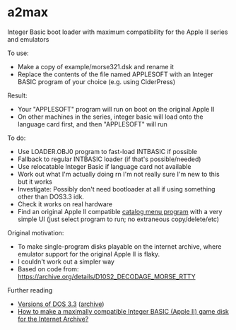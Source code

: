# a2max
Integer Basic boot loader with maximum compatibility for the Apple II series and emulators

To use:
 - Make a copy of example/morse321.dsk and rename it
 - Replace the contents of the file named APPLESOFT with an Integer BASIC program of your choice (e.g. using CiderPress)

Result:
 - Your "APPLESOFT" program will run on boot on the original Apple II
 - On other machines in the series, integer basic will load onto the language card first, and then "APPLESOFT" will run

To do:
 - Use LOADER.OBJ0 program to fast-load INTBASIC if possible
 - Fallback to regular INTBASIC loader (if that's possible/needed)
 - Use relocatable Integer Basic if language card not available
 - Work out what I'm actually doing rn I'm not really sure I'm new to this but it works
 - Investigate: Possibly don't need bootloader at all if using something other than DOS3.3 idk.
 - Check it works on real hardware
 - Find an original Apple II compatible [catalog menu program](https://retrocomputing.stackexchange.com/questions/14206/where-did-the-levi-file-selector-runner-for-the-apple-ii-dos-3-3-come-from/14228#14228) with a very simple UI (just select program to run; no extraneous copy/delete/etc)

Original motivation:
 - To make single-program disks playable on the internet archive, where emulator support for the original Apple II is flaky.
 - I couldn't work out a simpler way
 - Based on code from: https://archive.org/details/D10S2_DECODAGE_MORSE_RTTY

Further reading
 - [Versions of DOS 3.3](https://github.com/cmosher01/Apple-II-Source/blob/master/README-notes) ([archive](https://web.archive.org/web/20220507220847/https://github.com/cmosher01/Apple-II-Source/blob/master/README-notes))
 - [How to make a maximally compatible Integer BASIC (Apple II) game disk for the Internet Archive?](https://retrocomputing.stackexchange.com/questions/24455/how-to-make-a-maximally-compatible-integer-basic-apple-ii-game-disk-for-the-in)

